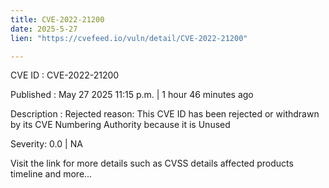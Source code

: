 ```yaml
---
title: CVE-2022-21200
date: 2025-5-27
lien: "https://cvefeed.io/vuln/detail/CVE-2022-21200"

---
```


CVE ID : CVE-2022-21200

Published :  May 27
2025
11:15 p.m. | 1 hour
46 minutes ago

Description : Rejected reason: This CVE ID has been rejected or withdrawn by its CVE Numbering Authority because it is Unused

Severity: 0.0 | NA

Visit the link for more details
such as CVSS details
affected products
timeline
and more...

